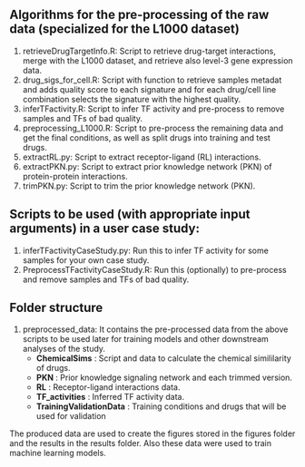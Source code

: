 ## Algorithms for the pre-processing of the raw data (specialized for the L1000 dataset)
1. retrieveDrugTargetInfo.R: Script to retrieve drug-target interactions, merge with the L1000 dataset, and retrieve also level-3 gene expression data.
2. drug_sigs_for_cell.R: Script with function to retrieve samples metadat and adds quality score to each signature and for each drug/cell line combination selects the signature with the highest quality.
3. inferTFactivity.R: Script to infer TF activity and pre-process to remove samples and TFs of bad quality.
4. preprocessing_L1000.R: Script to pre-process the remaining data and get the final conditions, as well as split drugs into training and test drugs.
5. extractRL.py: Script to extract receptor-ligand (RL) interactions.
6. extractPKN.py: Script to extract prior knowledge network (PKN) of protein-protein interactions.
7. trimPKN.py: Script to trim the prior knowledge network (PKN).

## Scripts to be used (**with appropriate input arguments**) in a user case study:
1. inferTFactivityCaseStudy.py: Run this to infer TF activity for some samples for your own case study.
2. PreprocessTFactivityCaseStudy.R: Run this (optionally) to pre-process and remove samples and TFs of bad quality.

## Folder structure
1. preprocessed_data: It contains the pre-processed data from the above scripts to be used later for training models and other downstream analyses of the study.
	* **ChemicalSims** : Script and data to calculate the chemical simililarity of drugs.
	* **PKN** : Prior knowledge signaling network and each trimmed version.
	* **RL** : Receptor-ligand interactions data.
	* **TF_activities** : Inferred TF activity data.
	* **TrainingValidationData** : Training conditions and drugs that will be used for validation

The produced data are used to create the figures stored in the figures folder and the results in the results folder.
Also these data were used to train machine learning models.
